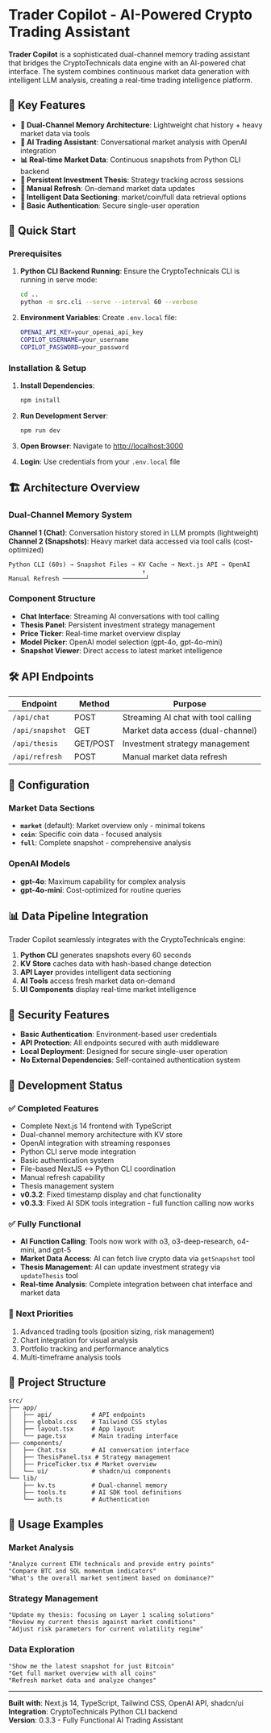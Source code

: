 # Trader Copilot - AI-Powered Crypto Trading Assistant

**Trader Copilot** is a sophisticated dual-channel memory trading assistant that bridges the CryptoTechnicals data engine with an AI-powered chat interface. The system combines continuous market data generation with intelligent LLM analysis, creating a real-time trading intelligence platform.

## 🌟 Key Features

- **🧠 Dual-Channel Memory Architecture**: Lightweight chat history + heavy market data via tools
- **💬 AI Trading Assistant**: Conversational market analysis with OpenAI integration
- **📊 Real-time Market Data**: Continuous snapshots from Python CLI backend
- **📝 Persistent Investment Thesis**: Strategy tracking across sessions
- **🔄 Manual Refresh**: On-demand market data updates
- **🎯 Intelligent Data Sectioning**: market/coin/full data retrieval options
- **🔐 Basic Authentication**: Secure single-user operation

## 🚀 Quick Start

### Prerequisites

1. **Python CLI Backend Running**: Ensure the CryptoTechnicals CLI is running in serve mode:
   ```bash
   cd ..
   python -m src.cli --serve --interval 60 --verbose
   ```

2. **Environment Variables**: Create `.env.local` file:
   ```bash
   OPENAI_API_KEY=your_openai_api_key
   COPILOT_USERNAME=your_username
   COPILOT_PASSWORD=your_password
   ```

### Installation & Setup

1. **Install Dependencies**:
   ```bash
   npm install
   ```

2. **Run Development Server**:
   ```bash
   npm run dev
   ```

3. **Open Browser**: Navigate to [http://localhost:3000](http://localhost:3000)

4. **Login**: Use credentials from your `.env.local` file

## 🏗️ Architecture Overview

### Dual-Channel Memory System

**Channel 1 (Chat)**: Conversation history stored in LLM prompts (lightweight)
**Channel 2 (Snapshots)**: Heavy market data accessed via tool calls (cost-optimized)

```
Python CLI (60s) → Snapshot Files → KV Cache → Next.js API → OpenAI
                                     ↑
Manual Refresh ───────────────────────┘
```

### Component Structure

- **Chat Interface**: Streaming AI conversations with tool calling
- **Thesis Panel**: Persistent investment strategy management  
- **Price Ticker**: Real-time market overview display
- **Model Picker**: OpenAI model selection (gpt-4o, gpt-4o-mini)
- **Snapshot Viewer**: Direct access to latest market intelligence

## 🛠️ API Endpoints

| Endpoint | Method | Purpose |
|----------|--------|---------|
| `/api/chat` | POST | Streaming AI chat with tool calling |
| `/api/snapshot` | GET | Market data access (dual-channel) |
| `/api/thesis` | GET/POST | Investment strategy management |
| `/api/refresh` | POST | Manual market data refresh |

## 🔧 Configuration

### Market Data Sections

- **`market`** (default): Market overview only - minimal tokens
- **`coin`**: Specific coin data - focused analysis  
- **`full`**: Complete snapshot - comprehensive analysis

### OpenAI Models

- **gpt-4o**: Maximum capability for complex analysis
- **gpt-4o-mini**: Cost-optimized for routine queries

## 📊 Data Pipeline Integration

Trader Copilot seamlessly integrates with the CryptoTechnicals engine:

1. **Python CLI** generates snapshots every 60 seconds
2. **KV Store** caches data with hash-based change detection  
3. **API Layer** provides intelligent data sectioning
4. **AI Tools** access fresh market data on-demand
5. **UI Components** display real-time market intelligence

## 🔐 Security Features

- **Basic Authentication**: Environment-based user credentials
- **API Protection**: All endpoints secured with auth middleware
- **Local Deployment**: Designed for secure single-user operation
- **No External Dependencies**: Self-contained authentication system

## 🧪 Development Status

### ✅ Completed Features
- Complete Next.js 14 frontend with TypeScript
- Dual-channel memory architecture with KV store
- OpenAI integration with streaming responses
- Python CLI serve mode integration
- Basic authentication system
- File-based NextJS ↔ Python CLI coordination
- Manual refresh capability
- Thesis management system
- **v0.3.2**: Fixed timestamp display and chat functionality
- **v0.3.3**: Fixed AI SDK tools integration - full function calling now works

### ✅ Fully Functional
- **AI Function Calling**: Tools now work with o3, o3-deep-research, o4-mini, and gpt-5
- **Market Data Access**: AI can fetch live crypto data via `getSnapshot` tool
- **Thesis Management**: AI can update investment strategy via `updateThesis` tool
- **Real-time Analysis**: Complete integration between chat interface and market data

### 🔮 Next Priorities
1. Advanced trading tools (position sizing, risk management)
2. Chart integration for visual analysis
3. Portfolio tracking and performance analytics
4. Multi-timeframe analysis tools

## 📁 Project Structure

```
src/
├── app/
│   ├── api/           # API endpoints
│   ├── globals.css    # Tailwind CSS styles
│   ├── layout.tsx     # App layout
│   └── page.tsx       # Main trading interface
├── components/
│   ├── Chat.tsx       # AI conversation interface
│   ├── ThesisPanel.tsx # Strategy management
│   ├── PriceTicker.tsx # Market overview
│   └── ui/            # shadcn/ui components
└── lib/
    ├── kv.ts          # Dual-channel memory
    ├── tools.ts       # AI SDK tool definitions
    └── auth.ts        # Authentication
```

## 🎯 Usage Examples

### Market Analysis
```
"Analyze current ETH technicals and provide entry points"
"Compare BTC and SOL momentum indicators"
"What's the overall market sentiment based on dominance?"
```

### Strategy Management  
```
"Update my thesis: focusing on Layer 1 scaling solutions"
"Review my current thesis against market conditions"
"Adjust risk parameters for current volatility regime"
```

### Data Exploration
```
"Show me the latest snapshot for just Bitcoin"
"Get full market overview with all coins"
"Refresh market data and analyze changes"
```

---

**Built with**: Next.js 14, TypeScript, Tailwind CSS, OpenAI API, shadcn/ui  
**Integration**: CryptoTechnicals Python CLI backend  
**Version**: 0.3.3 - Fully Functional AI Trading Assistant
